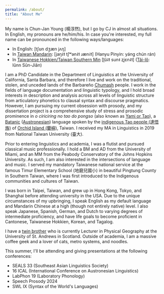 ```yaml
---
permalink: /about/
title: "About Me"
---
```


My name is Chun-Jan Young (楊淳然), but I go by CJ in almost all situations. In English, my pronouns are he/him/his. In case you're interested, my full name can be pronounced in the following ways/languages:
- In English: \[tʃʊn dʒæn jʌŋ]
- In [Taiwan Mandarin](https://en.wikipedia.org/wiki/Taiwanese_Mandarin): \[jaŋ˨˦ tʃʷən˨˦ ɹæn˨˦] (Hanyu Pinyin: yáng chún rán)
- In [Taiwanese Hokkien/Taiwan Southern Min](https://en.wikipedia.org/wiki/Taiwanese_Hokkien) \[ĩ̯ũ˨˦ sun˧ ʐi̯ɛn˨˦] ([Tâi-lô](https://en.wikipedia.org/wiki/T%C3%A2i-u%C3%A2n_L%C3%B4-m%C3%A1-j%C4%AB_Phing-im_Hong-%C3%A0n): Iûnn Sûn-Jiân)

I am a PhD Candidate in the Department of Linguistics at the University of California, Santa Barbara, and therefore I live and work on the traditional, stolen, and unceded lands of the Barbareño [Chumash](https://en.wikipedia.org/wiki/Chumash_people) people. I work in the fields of language documentation and linguistic typology, and I hold broad interests in description and analysis across all levels of linguistic structure from articulatory phonetics to clausal syntax and discourse pragmatics. However, I am pursuing my current obsession with prosody, and my dissertation project is a comprehensive study of stress and prosodic prominence in *o ciriciring no tao do pongso* (also known as [Yami or Tao](https://en.wikipedia.org/wiki/Yami_language)), a [Batanic](https://en.wikipedia.org/wiki/Batanic_languages) ([Austronesian](https://en.wikipedia.org/wiki/Austronesian_languages)) language spoken by the [indigenous Tao people (達悟族)](https://en.wikipedia.org/wiki/Tao_people) of [Orchid Island (蘭嶼)](https://en.wikipedia.org/wiki/Orchid_Island), Taiwan. I received my MA in Linguistics in 2019 from National Taiwan University (臺大).

Prior to entering linguistics and academia, I was a flutist and pursued classical music professionally. I hold a BM and AD from the University of Miami, and an MM from the Peabody Conservatory of the Johns Hopkins University. As such, I am also interested in the intersections of language and music. I served my mandatory Taiwanese national service at the famous Timur Elementary School (地磨兒國小) in beautiful Pingtung County in Southern Taiwan, where I was first introduced to the Indigenous communities and cultures of Taiwan.

I was born in Taipei, Taiwan, and grew up in Hong Kong, Tokyo, and Shanghai before attending university in the USA. Due to the unique circumstances of my upbringing, I speak English as my default language and Mandarin Chinese at a high (though not entirely native) level. I also speak Japanese, Spanish, German, and Dutch to varying degrees of intermediate proficiency, and have life goals to become proficient in Cantonese, Taiwanese Hokkien, Korean, and Tagalog.

I have a [twin brother](https://www.st-andrews.ac.uk/geography-sustainable-development/people/tjy1/) who is currently Lecturer in Physical Geography at the University of St. Andrews in Scotland. Outside of academia, I am a massive coffee geek and a lover of cats, metro systems, and noodles.

This summer, I'll be attending and giving presentations at the following conferences:
- SEALS 33 (Southeast Asian Linguistics Society)
- 16 ICAL (International Conference on Austronesian Linguistics)
- LabPhon 19 (Laboratory Phonology)
- Speech Prosody 2024
- SWL IX (Syntax of the World's Languages)
